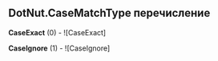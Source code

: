 ## DotNut.CaseMatchType перечисление

**CaseExact** (0) - ![CaseExact]

**CaseIgnore** (1) - ![CaseIgnore]

